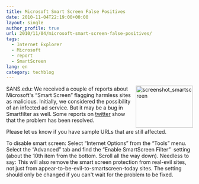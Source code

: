 ```yaml
---
title: Microsoft Smart Screen False Positives
date: 2010-11-04T22:19:00+00:00
layout: single
author_profile: true
url: 2010/11/04/microsoft-smart-screen-false-positives/
tags:
  - Internet Explorer
  - Microsoft
  - report
  - SmartScreen
lang: en
category: techblog
---
```

[<img title="screenshot_smartscreen" border="0" alt="screenshot_smartscreen" align="right" src="http://lh6.ggpht.com/_vaUVXcmC3OI/TNMqarQQCyI/AAAAAAAADCg/KZh9JC6bGkY/screenshot_smartscreen_thumb%5B1%5D.jpg?imgmax=800" width="154" height="114" />](http://lh5.ggpht.com/_vaUVXcmC3OI/TNMqVz8GZXI/AAAAAAAADCc/IQ1i1alV-Xw/s1600-h/screenshot_smartscreen%5B4%5D.jpg)SANS.edu: We received a couple of reports about Microsoft's &#8220;Smart Screen&#8221; flagging harmless sites as malicious. Initially, we considered the possibility of an infected ad service. But it may be a bug in Smartfilter as well. Some reports on <a href="http://twitter.com/#!/search/%23smartscreen" target="_blank">twitter</a> show that the problem has been resolved.

Please let us know if you have sample URLs that are still affected.

To disable smart screen: Select &#8220;Internet Options&#8221; from the &#8220;Tools&#8221; menu. Select the &#8220;Advanced&#8221; tab and find the &#8220;Enable SmartScreen Filter&#8221;  setting (about the 10th item from the bottom. Scroll all the way down). Needless to say: This will also remove the smart screen protection from real-evil sites, not just from appear-to-be-evil-to-smartscreen-today sites. The setting should only be changed if you can't wait for the problem to be fixed.
